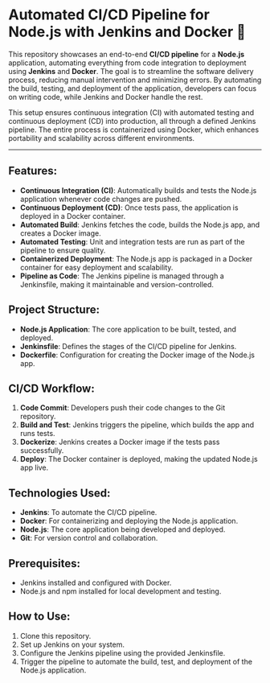 # Automated CI/CD Pipeline for Node.js with Jenkins and Docker 🚀

This repository showcases an end-to-end **CI/CD pipeline** for a **Node.js** application, automating everything from code integration to deployment using **Jenkins** and **Docker**. The goal is to streamline the software delivery process, reducing manual intervention and minimizing errors. By automating the build, testing, and deployment of the application, developers can focus on writing code, while Jenkins and Docker handle the rest.

This setup ensures continuous integration (CI) with automated testing and continuous deployment (CD) into production, all through a defined Jenkins pipeline. The entire process is containerized using Docker, which enhances portability and scalability across different environments.

---

## Features:
- **Continuous Integration (CI)**: Automatically builds and tests the Node.js application whenever code changes are pushed.
- **Continuous Deployment (CD)**: Once tests pass, the application is deployed in a Docker container.
- **Automated Build**: Jenkins fetches the code, builds the Node.js app, and creates a Docker image.
- **Automated Testing**: Unit and integration tests are run as part of the pipeline to ensure quality.
- **Containerized Deployment**: The Node.js app is packaged in a Docker container for easy deployment and scalability.
- **Pipeline as Code**: The Jenkins pipeline is managed through a Jenkinsfile, making it maintainable and version-controlled.

## Project Structure:
- **Node.js Application**: The core application to be built, tested, and deployed.
- **Jenkinsfile**: Defines the stages of the CI/CD pipeline for Jenkins.
- **Dockerfile**: Configuration for creating the Docker image of the Node.js app.

## CI/CD Workflow:
1. **Code Commit**: Developers push their code changes to the Git repository.
2. **Build and Test**: Jenkins triggers the pipeline, which builds the app and runs tests.
3. **Dockerize**: Jenkins creates a Docker image if the tests pass successfully.
4. **Deploy**: The Docker container is deployed, making the updated Node.js app live.

## Technologies Used:
- **Jenkins**: To automate the CI/CD pipeline.
- **Docker**: For containerizing and deploying the Node.js application.
- **Node.js**: The core application being developed and deployed.
- **Git**: For version control and collaboration.

## Prerequisites:
- Jenkins installed and configured with Docker.
- Node.js and npm installed for local development and testing.

## How to Use:
1. Clone this repository.
2. Set up Jenkins on your system.
3. Configure the Jenkins pipeline using the provided Jenkinsfile.
4. Trigger the pipeline to automate the build, test, and deployment of the Node.js application.
